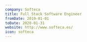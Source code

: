 ```yaml
---
company: Softeca
title: Full Stack Software Engineer
fromDate: 2019-01-01
toDate: 2020-01-31
website: http://www.softeca.es/
icon: softeca
---
```

